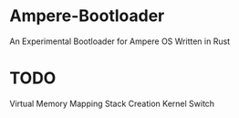 # Ampere-Bootloader
An Experimental Bootloader for Ampere OS Written in Rust

# TODO
Virtual Memory Mapping
Stack Creation
Kernel Switch